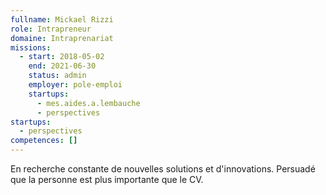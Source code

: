 ```yaml
---
fullname: Mickael Rizzi
role: Intrapreneur
domaine: Intraprenariat
missions:
  - start: 2018-05-02
    end: 2021-06-30
    status: admin
    employer: pole-emploi
    startups:
      - mes.aides.a.lembauche
      - perspectives
startups:
  - perspectives
competences: []
---
```

En recherche constante de nouvelles solutions et d'innovations. Persuadé que la personne est plus importante que le CV.